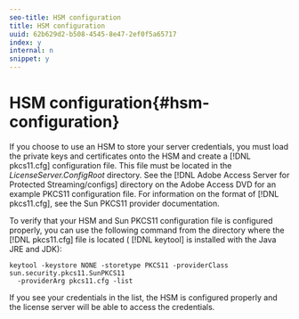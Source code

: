 ```yaml
---
seo-title: HSM configuration
title: HSM configuration
uuid: 62b629d2-b508-4545-8e47-2ef0f5a65717
index: y
internal: n
snippet: y
---
```


# HSM configuration{#hsm-configuration}

If you choose to use an HSM to store your server credentials, you must load the private keys and certificates onto the HSM and create a [!DNL pkcs11.cfg] configuration file. This file must be located in the *LicenseServer.ConfigRoot* directory. See the [!DNL Adobe Access Server for Protected Streaming/configs] directory on the Adobe Access DVD for an example PKCS11 configuration file. For information on the format of [!DNL pkcs11.cfg], see the Sun PKCS11 provider documentation.

To verify that your HSM and Sun PKCS11 configuration file is configured properly, you can use the following command from the directory where the [!DNL pkcs11.cfg] file is located ( [!DNL keytool] is installed with the Java JRE and JDK):

```
keytool -keystore NONE -storetype PKCS11 -providerClass sun.security.pkcs11.SunPKCS11 
  -providerArg pkcs11.cfg -list
```

If you see your credentials in the list, the HSM is configured properly and the license server will be able to access the credentials. 
